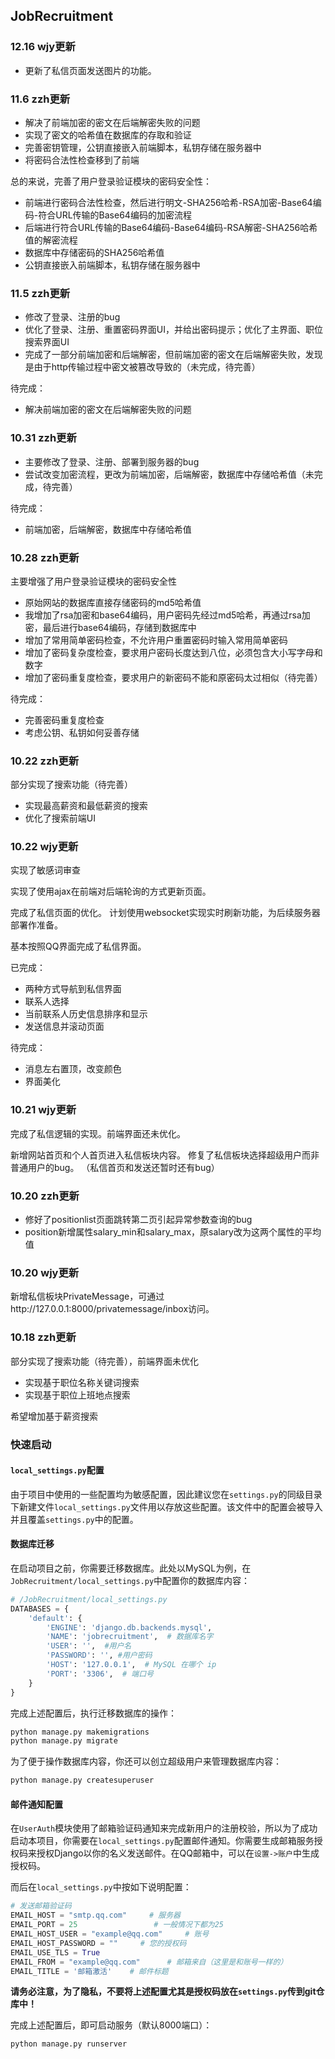 ## JobRecruitment

### 12.16 wjy更新
- 更新了私信页面发送图片的功能。

### 11.6 zzh更新
- 解决了前端加密的密文在后端解密失败的问题
- 实现了密文的哈希值在数据库的存取和验证
- 完善密钥管理，公钥直接嵌入前端脚本，私钥存储在服务器中
- 将密码合法性检查移到了前端

总的来说，完善了用户登录验证模块的密码安全性：
- 前端进行密码合法性检查，然后进行明文-SHA256哈希-RSA加密-Base64编码-符合URL传输的Base64编码的加密流程
- 后端进行符合URL传输的Base64编码-Base64编码-RSA解密-SHA256哈希值的解密流程
- 数据库中存储密码的SHA256哈希值
- 公钥直接嵌入前端脚本，私钥存储在服务器中


### 11.5 zzh更新
- 修改了登录、注册的bug
- 优化了登录、注册、重置密码界面UI，并给出密码提示；优化了主界面、职位搜索界面UI
- 完成了一部分前端加密和后端解密，但前端加密的密文在后端解密失败，发现是由于http传输过程中密文被篡改导致的（未完成，待完善）

待完成：
- 解决前端加密的密文在后端解密失败的问题

### 10.31 zzh更新
- 主要修改了登录、注册、部署到服务器的bug
- 尝试改变加密流程，更改为前端加密，后端解密，数据库中存储哈希值（未完成，待完善）

待完成：
- 前端加密，后端解密，数据库中存储哈希值

### 10.28 zzh更新

主要增强了用户登录验证模块的密码安全性
- 原始网站的数据库直接存储密码的md5哈希值
- 我增加了rsa加密和base64编码，用户密码先经过md5哈希，再通过rsa加密，最后进行base64编码，存储到数据库中
- 增加了常用简单密码检查，不允许用户重置密码时输入常用简单密码
- 增加了密码复杂度检查，要求用户密码长度达到八位，必须包含大小写字母和数字
- 增加了密码重复度检查，要求用户的新密码不能和原密码太过相似（待完善）

待完成：
- 完善密码重复度检查
- 考虑公钥、私钥如何妥善存储

### 10.22 zzh更新

部分实现了搜索功能（待完善）
- 实现最高薪资和最低薪资的搜索
- 优化了搜索前端UI

### 10.22 wjy更新

实现了敏感词审查

实现了使用ajax在前端对后端轮询的方式更新页面。

完成了私信页面的优化。
计划使用websocket实现实时刷新功能，为后续服务器部署作准备。

基本按照QQ界面完成了私信界面。

已完成：
- 两种方式导航到私信界面
- 联系人选择
- 当前联系人历史信息排序和显示
- 发送信息并滚动页面

待完成：
- 消息左右置顶，改变颜色
- 界面美化

### 10.21 wjy更新
完成了私信逻辑的实现。前端界面还未优化。

新增网站首页和个人首页进入私信板块内容。
修复了私信板块选择超级用户而非普通用户的bug。
（私信首页和发送还暂时还有bug）

### 10.20 zzh更新

- 修好了positionlist页面跳转第二页引起异常参数查询的bug
- position新增属性salary_min和salary_max，原salary改为这两个属性的平均值

### 10.20 wjy更新
新增私信板块PrivateMessage，可通过http://127.0.0.1:8000/privatemessage/inbox访问。


### 10.18 zzh更新

部分实现了搜索功能（待完善），前端界面未优化
- 实现基于职位名称关键词搜索
- 实现基于职位上班地点搜索

希望增加基于薪资搜索

### 快速启动

#### `local_settings.py`配置

由于项目中使用的一些配置均为敏感配置，因此建议您在`settings.py`的同级目录下新建文件`local_settings.py`文件用以存放这些配置。该文件中的配置会被导入并且覆盖`settings.py`中的配置。

#### 数据库迁移

在启动项目之前，你需要迁移数据库。此处以MySQL为例，在`JobRecruitment/local_settings.py`中配置你的数据库内容：

```python
# /JobRecruitment/local_settings.py
DATABASES = {
    'default': {
        'ENGINE': 'django.db.backends.mysql',
        'NAME': 'jobrecruitment',  # 数据库名字
        'USER': '',  #用户名
        'PASSWORD': '', #用户密码
        'HOST': '127.0.0.1',  # MySQL 在哪个 ip
        'PORT': '3306',  # 端口号
    }
}
```

完成上述配置后，执行迁移数据库的操作：

```bash
python manage.py makemigrations
python manage.py migrate
```

为了便于操作数据库内容，你还可以创立超级用户来管理数据库内容：

```bash
python manage.py createsuperuser
```

#### 邮件通知配置

在`UserAuth`模块使用了邮箱验证码通知来完成新用户的注册校验，所以为了成功启动本项目，你需要在`local_settings.py`配置邮件通知。你需要生成邮箱服务授权码来授权Django以你的名义发送邮件。在QQ邮箱中，可以在`设置->账户`中生成授权码。

而后在`local_settings.py`中按如下说明配置：

```python
# 发送邮箱验证码
EMAIL_HOST = "smtp.qq.com"     # 服务器
EMAIL_PORT = 25                 # 一般情况下都为25
EMAIL_HOST_USER = "example@qq.com"     # 账号
EMAIL_HOST_PASSWORD = ""     # 您的授权码
EMAIL_USE_TLS = True       
EMAIL_FROM = "example@qq.com"      # 邮箱来自（这里是和账号一样的）
EMAIL_TITLE = '邮箱激活'	# 邮件标题
```

**请务必注意，为了隐私，不要将上述配置尤其是授权码放在`settings.py`传到git仓库中！**

完成上述配置后，即可启动服务（默认8000端口）：

```bash
python manage.py runserver
```

